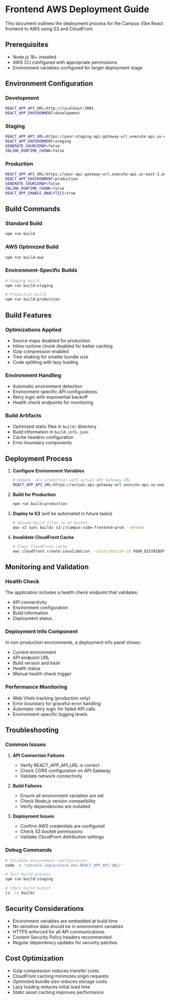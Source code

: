 # Frontend AWS Deployment Guide

This document outlines the deployment process for the Campus Vibe React frontend to AWS using S3 and CloudFront.

## Prerequisites

- Node.js 18+ installed
- AWS CLI configured with appropriate permissions
- Environment variables configured for target deployment stage

## Environment Configuration

### Development

```bash
REACT_APP_API_URL=http://localhost:3001
REACT_APP_ENVIRONMENT=development
```

### Staging

```bash
REACT_APP_API_URL=https://your-staging-api-gateway-url.execute-api.us-east-1.amazonaws.com/staging
REACT_APP_ENVIRONMENT=staging
GENERATE_SOURCEMAP=false
INLINE_RUNTIME_CHUNK=false
```

### Production

```bash
REACT_APP_API_URL=https://your-api-gateway-url.execute-api.us-east-1.amazonaws.com/prod
REACT_APP_ENVIRONMENT=production
GENERATE_SOURCEMAP=false
INLINE_RUNTIME_CHUNK=false
REACT_APP_ENABLE_ANALYTICS=true
```

## Build Commands

### Standard Build

```bash
npm run build
```

### AWS Optimized Build

```bash
npm run build:aws
```

### Environment-Specific Builds

```bash
# Staging build
npm run build:staging

# Production build
npm run build:production
```

## Build Features

### Optimizations Applied

- Source maps disabled for production
- Inline runtime chunk disabled for better caching
- Gzip compression enabled
- Tree shaking for smaller bundle size
- Code splitting with lazy loading

### Environment Handling

- Automatic environment detection
- Environment-specific API configurations
- Retry logic with exponential backoff
- Health check endpoints for monitoring

### Build Artifacts

- Optimized static files in `build/` directory
- Build information in `build-info.json`
- Cache headers configuration
- Error boundary components

## Deployment Process

1. **Configure Environment Variables**

   ```bash
   # Update .env.production with actual API Gateway URL
   REACT_APP_API_URL=https://actual-api-gateway-url.execute-api.us-east-1.amazonaws.com/prod
   ```

2. **Build for Production**

   ```bash
   npm run build:production
   ```

3. **Deploy to S3** (will be automated in future tasks)

   ```bash
   # Upload build files to S3 bucket
   aws s3 sync build/ s3://campus-vibe-frontend-prod --delete
   ```

4. **Invalidate CloudFront Cache**
   ```bash
   # Clear CloudFront cache
   aws cloudfront create-invalidation --distribution-id YOUR_DISTRIBUTION_ID --paths "/*"
   ```

## Monitoring and Validation

### Health Check

The application includes a health check endpoint that validates:

- API connectivity
- Environment configuration
- Build information
- Deployment status

### Deployment Info Component

In non-production environments, a deployment info panel shows:

- Current environment
- API endpoint URL
- Build version and hash
- Health status
- Manual health check trigger

### Performance Monitoring

- Web Vitals tracking (production only)
- Error boundary for graceful error handling
- Automatic retry logic for failed API calls
- Environment-specific logging levels

## Troubleshooting

### Common Issues

1. **API Connection Failures**

   - Verify REACT_APP_API_URL is correct
   - Check CORS configuration on API Gateway
   - Validate network connectivity

2. **Build Failures**

   - Ensure all environment variables are set
   - Check Node.js version compatibility
   - Verify dependencies are installed

3. **Deployment Issues**
   - Confirm AWS credentials are configured
   - Check S3 bucket permissions
   - Validate CloudFront distribution settings

### Debug Commands

```bash
# Validate environment configuration
node -e "console.log(process.env.REACT_APP_API_URL)"

# Test build process
npm run build:staging

# Check build output
ls -la build/
```

## Security Considerations

- Environment variables are embedded at build time
- No sensitive data should be in environment variables
- HTTPS enforced for all API communications
- Content Security Policy headers recommended
- Regular dependency updates for security patches

## Cost Optimization

- Gzip compression reduces transfer costs
- CloudFront caching minimizes origin requests
- Optimized bundle size reduces storage costs
- Lazy loading reduces initial load time
- Static asset caching improves performance
